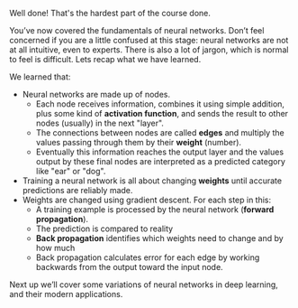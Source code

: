 Well done! That's the hardest part of the course done.

You’ve now covered the fundamentals of neural networks. Don’t feel concerned if you are a little confused at this stage: neural networks are not at all intuitive, even to experts. There is also a lot of jargon, which is normal to feel is difficult. Lets recap what we have learned.

We learned that:
* Neural networks are made up of nodes. 
   - Each node receives information, combines it using simple addition, plus some kind of __activation function__, and sends the result to other nodes (usually) in the next "layer". 
  - The connections between nodes are called __edges__ and multiply the values passing through them by their __weight__ (number). 
  - Eventually this information reaches the output layer and the values output by these final nodes are interpreted as a predicted category like "ear" or "dog". 
* Training a neural network is all about changing __weights__ until accurate predictions are reliably made.
* Weights are changed using gradient descent. For each step in this:
  - A training example is processed by the neural network (__forward propagation__). 
  - The prediction is compared to reality
  - __Back propagation__ identifies which weights need to change and by how much
  - Back propagation calculates error for each edge by working backwards from the output toward the input node.

Next up we’ll cover some variations of neural networks in deep learning, and their modern applications.
